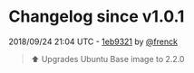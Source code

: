# Changelog since v1.0.1

2018/09/24 21:04 UTC - [1eb9321](https://github.com/hassio-addons/addon-aircast/commit/1eb9321348a282a860c15b2a0034d185dc007eb4) by [@frenck](https://github.com/frenck)
> :arrow_up: Upgrades Ubuntu Base image to 2.2.0 

